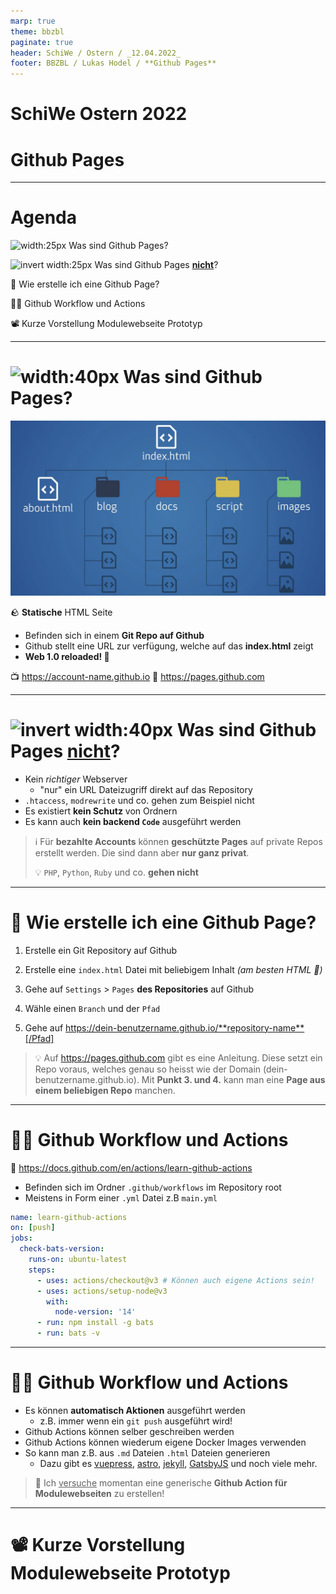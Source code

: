 ```yaml
---
marp: true
theme: bbzbl
paginate: true
header: SchiWe / Ostern / _12.04.2022_
footer: BBZBL / Lukas Hodel / **Github Pages**
---
```


<!-- _class: big -->

# SchiWe Ostern 2022
# <!--fit--> Github Pages

---

<!-- _class: big -->

# Agenda

 ![width:25px](https://github.githubassets.com/images/icons/emoji/octocat.png) Was sind Github Pages?

![invert width:25px](https://github.githubassets.com/images/icons/emoji/octocat.png) Was sind Github Pages **<u>nicht</u>**?

:hammer: Wie erstelle ich eine Github Page?

:superhero_woman: Github Workflow und Actions

:film_projector: Kurze Vorstellung Modulewebseite Prototyp

---

# <!--fit--> ![width:40px](https://github.githubassets.com/images/icons/emoji/octocat.png) Was sind Github Pages?

![bg right fit](./images/github-pages-sample-filestructure.png)

:rock: **Statische** HTML Seite

- Befinden sich in einem **Git Repo auf Github**
- Github stellt eine URL zur verfügung, welche auf das **index.html** zeigt
- **Web 1.0 reloaded! :cowboy_hat_face:**

:tv: https://account-name.github.io
:link: https://pages.github.com

---

# ![invert width:40px](https://github.githubassets.com/images/icons/emoji/octocat.png) Was sind Github Pages **<u>nicht</u>**?

- Kein _richtiger_ Webserver
  - "nur" ein URL Dateizugriff direkt auf das Repository
- `.htaccess`, `modrewrite` und co. gehen zum Beispiel nicht
- Es existiert **kein Schutz** von Ordnern
- Es kann auch **kein backend `Code`** ausgeführt werden 

> :information_source: Für **bezahlte Accounts** können **geschützte Pages** auf private Repos erstellt werden. Die sind dann aber **nur ganz privat**. 
>
>
> :bulb: `PHP`, `Python`, `Ruby` und co. **gehen nicht**

---

# :hammer: Wie erstelle ich eine Github Page?

1. Erstelle ein Git Repository auf Github 

2. Erstelle eine `index.html` Datei mit beliebigem Inhalt _(am besten HTML :star_struck:)_
3. Gehe auf `Settings` > `Pages` **des Repositories** auf Github
4. Wähle einen `Branch` und der `Pfad` 
5. Gehe auf https://dein-benutzername.github.io/**repository-name**[/Pfad]

> :bulb: Auf https://pages.github.com gibt es eine Anleitung. Diese setzt ein Repo voraus, welches genau so heisst wie der Domain (dein-benutzername.github.io). Mit **Punkt 3. und 4.** kann man eine **Page aus einem beliebigen Repo** manchen.

---

# :superhero_woman: Github Workflow und Actions
:link: https://docs.github.com/en/actions/learn-github-actions

- Befinden sich im Ordner `.github/workflows` im Repository root
- Meistens in Form einer `.yml` Datei z.B `main.yml`

```yaml
name: learn-github-actions
on: [push]
jobs:
  check-bats-version:
    runs-on: ubuntu-latest
    steps:
      - uses: actions/checkout@v3 # Können auch eigene Actions sein!
      - uses: actions/setup-node@v3
        with:
          node-version: '14'
      - run: npm install -g bats
      - run: bats -v
```

---

# :superhero_woman: Github Workflow und Actions

- Es können **automatisch Aktionen** ausgeführt werden
  - z.B. immer wenn ein `git push` ausgeführt wird!
- Github Actions können selber geschreiben werden
- Github Actions können wiederum eigene Docker Images verwenden
- So kann man z.B. aus `.md` Dateien `.html` Dateien generieren
  - Dazu gibt es [vuepress](https://vuepress.vuejs.org/), [astro](https://astro.build/), [jekyll](https://jekyllrb.com/), [GatsbyJS](https://www.gatsbyjs.com/) und noch viele mehr.

> :speech_balloon: Ich <u>versuche</u> momentan eine generische **Github Action für Modulewebseiten** zu erstellen!

---

# :film_projector: Kurze Vorstellung Modulewebseite Prototyp

